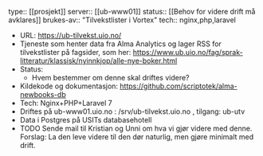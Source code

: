 type:: [[prosjekt]]
server:: [[ub-www01]]
status:: [[Behov for videre drift må avklares]]
brukes-av:: "Tilvekstlister i Vortex"
tech:: nginx,php,laravel

- URL: https://ub-tilvekst.uio.no/
- Tjeneste som henter data fra Alma Analytics og lager RSS for tilvekstlister på fagsider, som her: https://www.ub.uio.no/fag/sprak-litteratur/klassisk/nyinnkjop/alle-nye-boker.html
- Status:
	- Hvem bestemmer om denne skal driftes videre?
- Kildekode og dokumentasjon: https://github.com/scriptotek/alma-newbooks-db
- Tech: Nginx+PHP+Laravel 7
- Driftes på ub-www01.uio.no : /srv/ub-tilvekst.uio.no , tilgang: ub-utv
- Data i Postgres på USITs databasehotell
- TODO Sende mail til Kristian og Unni om hva vi gjør videre med denne. Forslag: La den leve videre til den dør naturlig, men gjøre minimalt med drift.